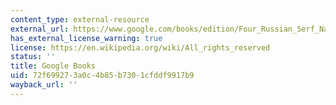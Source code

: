 ```yaml
---
content_type: external-resource
external_url: https://www.google.com/books/edition/Four_Russian_Serf_Narratives/d8YqS_fXYMoC?hl=en&gbpv=1
has_external_license_warning: true
license: https://en.wikipedia.org/wiki/All_rights_reserved
status: ''
title: Google Books
uid: 72f69927-3a0c-4b85-b730-1cfddf9917b9
wayback_url: ''
---
```

